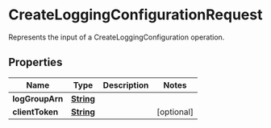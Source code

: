 

# CreateLoggingConfigurationRequest

Represents the input of a CreateLoggingConfiguration operation.

## Properties

| Name | Type | Description | Notes |
|------------ | ------------- | ------------- | -------------|
|**logGroupArn** | [**String**](String.md) |  |  |
|**clientToken** | [**String**](String.md) |  |  [optional] |



